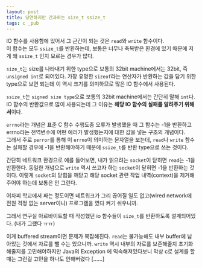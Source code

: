 ```yaml
---
layout: post
title: 당연하지만 간과하는 size_t ssize_t
tags: c _pub
---
```


IO 함수를 사용함에 있어서 그 근간이 되는 것은 `read`와 `write` 함수이다.  
이 함수는 모두 `ssize_t`를 반환하는데, 보통은 너무나 축복받은 환경에 있기 때문에 저게 왜 `ssize_t` 인지 모르는 경우가 많다.

`size_t`는 size를 나타내기 위한 type으로 보통의 32bit machine에서는 32bit, 즉 `unsigned int`로 되어있다. 가장 유명한 `sizeof`라는 연산자가 반환하는 값을 담기 위한 type으로 보면 되는데 이 역시 크기를 의미하므로 많은 IO 함수에서 사용된다.

`ssize_t`는 `signed size type`으로 보통의 32bit machine에서는 간단히 말해 `int`다. IO 함수의 반환값으로 많이 사용되는데 그 이유는 **해당 IO 함수의 실패를 알려주기 위해서**이다.

`errno`라는 개념은 표준 C 함수 수행도중 오류가 발생했을 때 그 함수는 -1을 반환하고 errno라는 전역변수에 어떤 에러가 발생했는지에 대한 값을 넣는 구조의 개념이다.  
그래서 주로 `perror`를 통해 이 `errno`이 의미하는 문자열을 보는데, `read`나 `write` 함수는 실패할 경우에 -1을 반환해야하기 때문에 `ssize_t`를 반환 type으로 쓰는 것이다.

간단히 네트워크 환경으로 예를 들어보면, 내가 읽으려는 `socket`이 닫히면 `read`는 -1을 반환한다.
동일한 개념으로 `write` 역시 쓰고자 하는 `socket`이 닫히면 -1을 반환하는 것이다.
이렇게 `socket`의 닫힘을 깨닫고 해당 socket 관련 작업 내역(context)을 제거해주어야 하는데 보통은 안 그런다.

어차피 학교에서 짜는 정도이면 네트워크가 그리 끊어질 일도 없고(wired network에 전원 걱정 없는 server이니) 프로그램을 껐다 켜기 쉬우니까.

그래서 연구실 아르바이트할 때 작성했던 io 함수들이 `size_t`를 반환하도록 설계되어있다. (내가 그랬다 ㅠㅠ)

이게 buffered stream이면 문제가 복잡해진다. `read`는 불가능해도 내부 buffer에 남아있는 것에서 자료를 뺄 수는 있으니까. `write` 역시 내부의 자료를 보존해줄지 초기화해줄지를 고민해야하지만 Java의 Exception 에 익숙해져있다보니 막상 c로 설계를 할 때는 그런걸 고민을 하나도 안해버렸다 [......]
